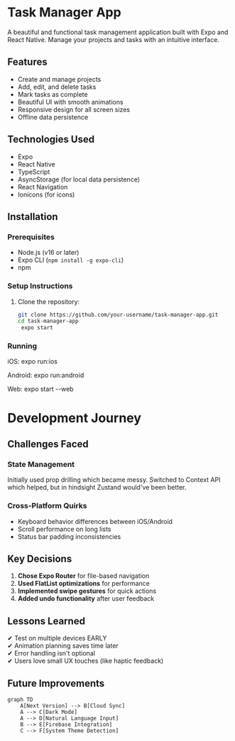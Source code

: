 # Task Manager App
A beautiful and functional task management application built with Expo and React Native. Manage your projects and tasks with an intuitive interface.

## Features

- Create and manage projects
- Add, edit, and delete tasks
- Mark tasks as complete
- Beautiful UI with smooth animations
- Responsive design for all screen sizes
- Offline data persistence

## Technologies Used

- Expo
- React Native
- TypeScript
- AsyncStorage (for local data persistence)
- React Navigation
- Ionicons (for icons)

## Installation

### Prerequisites

- Node.js (v16 or later)
- Expo CLI (`npm install -g expo-cli`)
-  npm

### Setup Instructions

1. Clone the repository:
   ```bash
   git clone https://github.com/your-username/task-manager-app.git
   cd task-manager-app
    expo start


### Running
iOS: expo run:ios

Android: expo run:android

Web: expo start --web






# Development Journey

## Challenges Faced

### State Management
Initially used prop drilling which became messy. Switched to Context API which helped, but in hindsight Zustand would've been better.

### Cross-Platform Quirks
- Keyboard behavior differences between iOS/Android
- Scroll performance on long lists
- Status bar padding inconsistencies

## Key Decisions

1. **Chose Expo Router** for file-based navigation
2. **Used FlatList optimizations** for performance
3. **Implemented swipe gestures** for quick actions
4. **Added undo functionality** after user feedback

## Lessons Learned

✔ Test on multiple devices EARLY  
✔ Animation planning saves time later  
✔ Error handling isn't optional  
✔ Users love small UX touches (like haptic feedback)

## Future Improvements

```mermaid
graph TD
    A[Next Version] --> B[Cloud Sync]
    A --> C[Dark Mode]
    A --> D[Natural Language Input]
    B --> E[Firebase Integration]
    C --> F[System Theme Detection]






